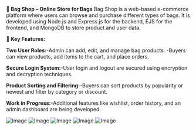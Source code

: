 **👜 Bag Shop – Online Store for Bags**
Bag Shop is a web-based e-commerce platform where users can browse and purchase different types of bags. It is developed using Node.js and Express.js for the backend, EJS for the frontend, and MongoDB to store product and user data.

**🔑 Key Features:**

**Two User Roles:**-Admin can add, edit, and manage bag products.
                 -Buyers can view products, add items to the cart, and place orders.

**Secure Login System:**-User login and logout are secured using encryption and decryption techniques.

**Product Sorting and Filtering:**-Buyers can sort products by popularity or newest and filter by category or discount.

**Work in Progress:**-Additional features like wishlist, order history, and an admin dashboard are being developed.


![Image](https://github.com/user-attachments/assets/3aa53636-1690-4f90-9e52-7560cf2c7196)
![Image](https://github.com/user-attachments/assets/21be924d-244d-4ae9-8fab-7c58bbcc91f0)
![Image](https://github.com/user-attachments/assets/6f2566fc-120e-4cc2-bbaa-8e56ddfbf99f)
![Image](https://github.com/user-attachments/assets/9db34755-a4f0-4004-9c77-c2039c02efa8)
![Image](https://github.com/user-attachments/assets/7632fa27-2b76-4dcf-9f15-8aad7cfdb408)
